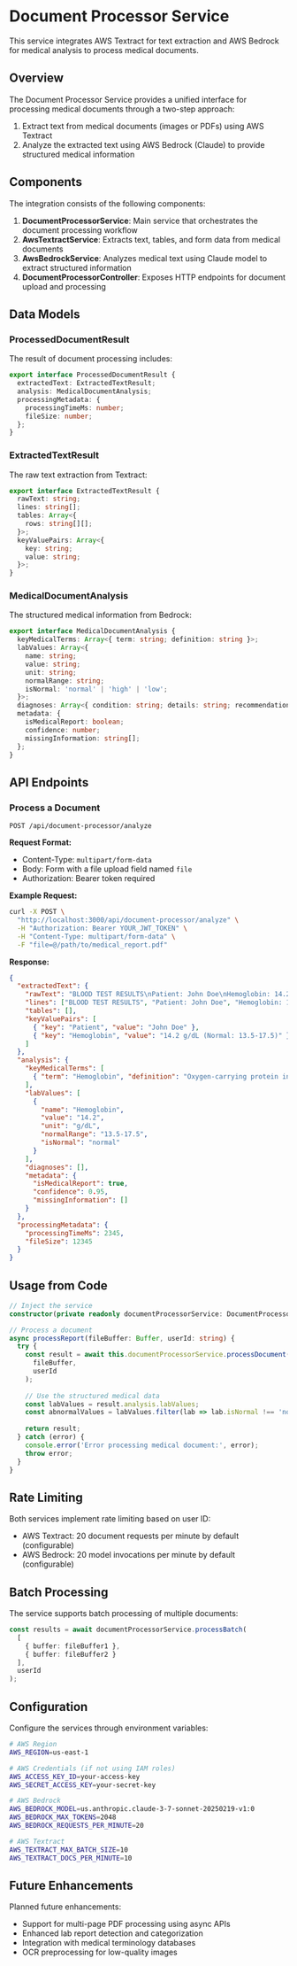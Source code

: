# Document Processor Service

This service integrates AWS Textract for text extraction and AWS Bedrock for medical analysis to process medical documents.

## Overview

The Document Processor Service provides a unified interface for processing medical documents through a two-step approach:

1. Extract text from medical documents (images or PDFs) using AWS Textract
2. Analyze the extracted text using AWS Bedrock (Claude) to provide structured medical information

## Components

The integration consists of the following components:

1. **DocumentProcessorService**: Main service that orchestrates the document processing workflow
2. **AwsTextractService**: Extracts text, tables, and form data from medical documents 
3. **AwsBedrockService**: Analyzes medical text using Claude model to extract structured information
4. **DocumentProcessorController**: Exposes HTTP endpoints for document upload and processing

## Data Models

### ProcessedDocumentResult

The result of document processing includes:

```typescript
export interface ProcessedDocumentResult {
  extractedText: ExtractedTextResult;
  analysis: MedicalDocumentAnalysis;
  processingMetadata: {
    processingTimeMs: number;
    fileSize: number;
  };
}
```

### ExtractedTextResult

The raw text extraction from Textract:

```typescript
export interface ExtractedTextResult {
  rawText: string;
  lines: string[];
  tables: Array<{
    rows: string[][];
  }>;
  keyValuePairs: Array<{
    key: string;
    value: string;
  }>;
}
```

### MedicalDocumentAnalysis

The structured medical information from Bedrock:

```typescript
export interface MedicalDocumentAnalysis {
  keyMedicalTerms: Array<{ term: string; definition: string }>;
  labValues: Array<{
    name: string;
    value: string;
    unit: string;
    normalRange: string;
    isNormal: 'normal' | 'high' | 'low';
  }>;
  diagnoses: Array<{ condition: string; details: string; recommendations: string }>;
  metadata: {
    isMedicalReport: boolean;
    confidence: number;
    missingInformation: string[];
  };
}
```

## API Endpoints

### Process a Document

```
POST /api/document-processor/analyze
```

**Request Format:**
- Content-Type: `multipart/form-data`
- Body: Form with a file upload field named `file`
- Authorization: Bearer token required

**Example Request:**
```bash
curl -X POST \
  "http://localhost:3000/api/document-processor/analyze" \
  -H "Authorization: Bearer YOUR_JWT_TOKEN" \
  -H "Content-Type: multipart/form-data" \
  -F "file=@/path/to/medical_report.pdf"
```

**Response:**
```json
{
  "extractedText": {
    "rawText": "BLOOD TEST RESULTS\nPatient: John Doe\nHemoglobin: 14.2 g/dL (Normal: 13.5-17.5)",
    "lines": ["BLOOD TEST RESULTS", "Patient: John Doe", "Hemoglobin: 14.2 g/dL (Normal: 13.5-17.5)"],
    "tables": [],
    "keyValuePairs": [
      { "key": "Patient", "value": "John Doe" },
      { "key": "Hemoglobin", "value": "14.2 g/dL (Normal: 13.5-17.5)" }
    ]
  },
  "analysis": {
    "keyMedicalTerms": [
      { "term": "Hemoglobin", "definition": "Oxygen-carrying protein in red blood cells" }
    ],
    "labValues": [
      {
        "name": "Hemoglobin",
        "value": "14.2",
        "unit": "g/dL",
        "normalRange": "13.5-17.5",
        "isNormal": "normal"
      }
    ],
    "diagnoses": [],
    "metadata": {
      "isMedicalReport": true,
      "confidence": 0.95,
      "missingInformation": []
    }
  },
  "processingMetadata": {
    "processingTimeMs": 2345,
    "fileSize": 12345
  }
}
```

## Usage from Code

```typescript
// Inject the service
constructor(private readonly documentProcessorService: DocumentProcessorService) {}

// Process a document
async processReport(fileBuffer: Buffer, userId: string) {
  try {
    const result = await this.documentProcessorService.processDocument(
      fileBuffer,
      userId
    );
    
    // Use the structured medical data
    const labValues = result.analysis.labValues;
    const abnormalValues = labValues.filter(lab => lab.isNormal !== 'normal');
    
    return result;
  } catch (error) {
    console.error('Error processing medical document:', error);
    throw error;
  }
}
```

## Rate Limiting

Both services implement rate limiting based on user ID:
- AWS Textract: 20 document requests per minute by default (configurable)
- AWS Bedrock: 20 model invocations per minute by default (configurable)

## Batch Processing

The service supports batch processing of multiple documents:

```typescript
const results = await documentProcessorService.processBatch(
  [
    { buffer: fileBuffer1 },
    { buffer: fileBuffer2 }
  ],
  userId
);
```

## Configuration

Configure the services through environment variables:

```bash
# AWS Region
AWS_REGION=us-east-1

# AWS Credentials (if not using IAM roles)
AWS_ACCESS_KEY_ID=your-access-key
AWS_SECRET_ACCESS_KEY=your-secret-key

# AWS Bedrock 
AWS_BEDROCK_MODEL=us.anthropic.claude-3-7-sonnet-20250219-v1:0
AWS_BEDROCK_MAX_TOKENS=2048
AWS_BEDROCK_REQUESTS_PER_MINUTE=20

# AWS Textract
AWS_TEXTRACT_MAX_BATCH_SIZE=10
AWS_TEXTRACT_DOCS_PER_MINUTE=10
```

## Future Enhancements

Planned future enhancements:
- Support for multi-page PDF processing using async APIs
- Enhanced lab report detection and categorization
- Integration with medical terminology databases
- OCR preprocessing for low-quality images
